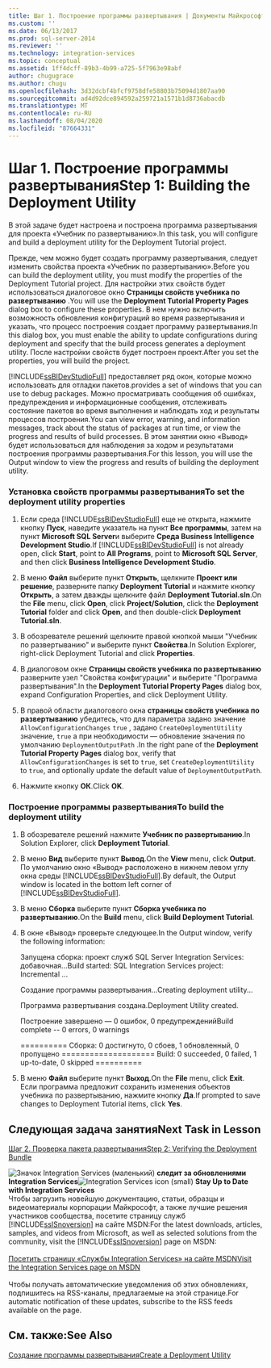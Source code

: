 ```yaml
---
title: Шаг 1. Построение программы развертывания | Документы Майкрософт
ms.custom: ''
ms.date: 06/13/2017
ms.prod: sql-server-2014
ms.reviewer: ''
ms.technology: integration-services
ms.topic: conceptual
ms.assetid: 1ff4dcff-89b3-4b99-a725-5f7963e98abf
author: chugugrace
ms.author: chugu
ms.openlocfilehash: 3d32dcbf4bfcf9758dfe58803b75094d1807aa90
ms.sourcegitcommit: ad4d92dce894592a259721a1571b1d8736abacdb
ms.translationtype: MT
ms.contentlocale: ru-RU
ms.lasthandoff: 08/04/2020
ms.locfileid: "87664331"
---
```

# <a name="step-1-building-the-deployment-utility"></a><span data-ttu-id="12fb4-102">Шаг 1. Построение программы развертывания</span><span class="sxs-lookup"><span data-stu-id="12fb4-102">Step 1: Building the Deployment Utility</span></span>
  <span data-ttu-id="12fb4-103">В этой задаче будет настроена и построена программа развертывания для проекта «Учебник по развертыванию».</span><span class="sxs-lookup"><span data-stu-id="12fb4-103">In this task, you will configure and build a deployment utility for the Deployment Tutorial project.</span></span>  
  
 <span data-ttu-id="12fb4-104">Прежде, чем можно будет создать программу развертывания, следует изменить свойства проекта «Учебник по развертыванию».</span><span class="sxs-lookup"><span data-stu-id="12fb4-104">Before you can build the deployment utility, you must modify the properties of the Deployment Tutorial project.</span></span> <span data-ttu-id="12fb4-105">Для настройки этих свойств будет использоваться диалоговое окно **Страницы свойств учебника по развертыванию** .</span><span class="sxs-lookup"><span data-stu-id="12fb4-105">You will use the **Deployment Tutorial Property Pages** dialog box to configure these properties.</span></span> <span data-ttu-id="12fb4-106">В нем нужно включить возможность обновления конфигураций во время развертывания и указать, что процесс построения создает программу развертывания.</span><span class="sxs-lookup"><span data-stu-id="12fb4-106">In this dialog box, you must enable the ability to update configurations during deployment and specify that the build process generates a deployment utility.</span></span> <span data-ttu-id="12fb4-107">После настройки свойств будет построен проект.</span><span class="sxs-lookup"><span data-stu-id="12fb4-107">After you set the properties, you will build the project.</span></span>  
  
 [!INCLUDE[ssBIDevStudioFull](../includes/ssbidevstudiofull-md.md)] <span data-ttu-id="12fb4-108">предоставляет ряд окон, которые можно использовать для отладки пакетов.</span><span class="sxs-lookup"><span data-stu-id="12fb4-108">provides a set of windows that you can use to debug packages.</span></span> <span data-ttu-id="12fb4-109">Можно просматривать сообщения об ошибках, предупреждения и информационные сообщения, отслеживать состояние пакетов во время выполнения и наблюдать ход и результаты процессов построения.</span><span class="sxs-lookup"><span data-stu-id="12fb4-109">You can view error, warning, and information messages, track about the status of packages at run time, or view the progress and results of build processes.</span></span> <span data-ttu-id="12fb4-110">В этом занятии окно «Вывод» будет использоваться для наблюдения за ходом и результатами построения программы развертывания.</span><span class="sxs-lookup"><span data-stu-id="12fb4-110">For this lesson, you will use the Output window to view the progress and results of building the deployment utility.</span></span>  
  
### <a name="to-set-the-deployment-utility-properties"></a><span data-ttu-id="12fb4-111">Установка свойств программы развертывания</span><span class="sxs-lookup"><span data-stu-id="12fb4-111">To set the deployment utility properties</span></span>  
  
1.  <span data-ttu-id="12fb4-112">Если среда [!INCLUDE[ssBIDevStudioFull](../includes/ssbidevstudiofull-md.md)] еще не открыта, нажмите кнопку **Пуск**, наведите указатель на пункт **Все программы**, затем на пункт **Microsoft SQL Server**и выберите **Среда Business Intelligence Development Studio**.</span><span class="sxs-lookup"><span data-stu-id="12fb4-112">If [!INCLUDE[ssBIDevStudioFull](../includes/ssbidevstudiofull-md.md)] is not already open, click **Start**, point to **All Programs**, point to **Microsoft SQL Server**, and then click **Business Intelligence Development Studio**.</span></span>  
  
2.  <span data-ttu-id="12fb4-113">В меню **Файл** выберите пункт **Открыть**, щелкните **Проект или решение**, разверните папку **Deployment Tutorial** и нажмите кнопку **Открыть**, а затем дважды щелкните файл **Deployment Tutorial.sln**.</span><span class="sxs-lookup"><span data-stu-id="12fb4-113">On the **File** menu, click **Open**, click **Project/Solution**, click the **Deployment Tutorial** folder and click **Open**, and then double-click **Deployment Tutorial.sln**.</span></span>  
  
3.  <span data-ttu-id="12fb4-114">В обозревателе решений щелкните правой кнопкой мыши "Учебник по развертыванию" и выберите пункт **Свойства**.</span><span class="sxs-lookup"><span data-stu-id="12fb4-114">In Solution Explorer, right-click Deployment Tutorial and click **Properties**.</span></span>  
  
4.  <span data-ttu-id="12fb4-115">В диалоговом окне **Страницы свойств учебника по развертыванию** разверните узел "Свойства конфигурации" и выберите "Программа развертывания".</span><span class="sxs-lookup"><span data-stu-id="12fb4-115">In the **Deployment Tutorial Property Pages** dialog box, expand Configuration Properties, and click Deployment Utility.</span></span>  
  
5.  <span data-ttu-id="12fb4-116">В правой области диалогового окна **страницы свойств учебника по развертыванию** убедитесь, что для параметра задано значение `AllowConfigurationChanges` `true` , задано `CreateDeploymentUtility` значение, `true` а при необходимости — обновление значения по умолчанию `DeploymentOutputPath` .</span><span class="sxs-lookup"><span data-stu-id="12fb4-116">In the right pane of the **Deployment Tutorial Property Pages** dialog box, verify that `AllowConfigurationChanges` is set to `true`, set `CreateDeploymentUtility` to `true`, and optionally update the default value of `DeploymentOutputPath`.</span></span>  
  
6.  <span data-ttu-id="12fb4-117">Нажмите кнопку **ОК**.</span><span class="sxs-lookup"><span data-stu-id="12fb4-117">Click **OK**.</span></span>  
  
### <a name="to-build-the-deployment-utility"></a><span data-ttu-id="12fb4-118">Построение программы развертывания</span><span class="sxs-lookup"><span data-stu-id="12fb4-118">To build the deployment utility</span></span>  
  
1.  <span data-ttu-id="12fb4-119">В обозревателе решений нажмите **Учебник по развертыванию**.</span><span class="sxs-lookup"><span data-stu-id="12fb4-119">In Solution Explorer, click **Deployment Tutorial**.</span></span>  
  
2.  <span data-ttu-id="12fb4-120">В меню **Вид** выберите пункт **Вывод**.</span><span class="sxs-lookup"><span data-stu-id="12fb4-120">On the **View** menu, click **Output**.</span></span> <span data-ttu-id="12fb4-121">По умолчанию окно «Вывод» расположено в нижнем левом углу окна среды [!INCLUDE[ssBIDevStudioFull](../includes/ssbidevstudiofull-md.md)].</span><span class="sxs-lookup"><span data-stu-id="12fb4-121">By default, the Output window is located in the bottom left corner of [!INCLUDE[ssBIDevStudioFull](../includes/ssbidevstudiofull-md.md)].</span></span>  
  
3.  <span data-ttu-id="12fb4-122">В меню **Сборка** выберите пункт **Сборка учебника по развертыванию**.</span><span class="sxs-lookup"><span data-stu-id="12fb4-122">On the **Build** menu, click **Build Deployment Tutorial**.</span></span>  
  
4.  <span data-ttu-id="12fb4-123">В окне «Вывод» проверьте следующее.</span><span class="sxs-lookup"><span data-stu-id="12fb4-123">In the Output window, verify the following information:</span></span>  
  
     <span data-ttu-id="12fb4-124">Запущена сборка: проект служб SQL Server Integration Services: добавочная...</span><span class="sxs-lookup"><span data-stu-id="12fb4-124">Build started: SQL Integration Services project: Incremental ...</span></span>  
  
     <span data-ttu-id="12fb4-125">Создание программы развертывания...</span><span class="sxs-lookup"><span data-stu-id="12fb4-125">Creating deployment utility...</span></span>  
  
     <span data-ttu-id="12fb4-126">Программа развертывания создана.</span><span class="sxs-lookup"><span data-stu-id="12fb4-126">Deployment Utility created.</span></span>  
  
     <span data-ttu-id="12fb4-127">Построение завершено — 0 ошибок, 0 предупреждений</span><span class="sxs-lookup"><span data-stu-id="12fb4-127">Build complete -- 0 errors, 0 warnings</span></span>  
  
     <span data-ttu-id="12fb4-128">========== Сборка: 0 достигнуто, 0 сбоев, 1 обновленный, 0 пропущено ==========</span><span class="sxs-lookup"><span data-stu-id="12fb4-128">========== Build: 0 succeeded, 0 failed, 1 up-to-date, 0 skipped ==========</span></span>  
  
5.  <span data-ttu-id="12fb4-129">В меню **Файл** выберите пункт **Выход**.</span><span class="sxs-lookup"><span data-stu-id="12fb4-129">On the **File** menu, click **Exit**.</span></span> <span data-ttu-id="12fb4-130">Если программа предложит сохранить изменения объектов учебника по развертыванию, нажмите кнопку **Да**.</span><span class="sxs-lookup"><span data-stu-id="12fb4-130">If prompted to save changes to Deployment Tutorial items, click **Yes**.</span></span>  
  
## <a name="next-task-in-lesson"></a><span data-ttu-id="12fb4-131">Следующая задача занятия</span><span class="sxs-lookup"><span data-stu-id="12fb4-131">Next Task in Lesson</span></span>  
 [<span data-ttu-id="12fb4-132">Шаг 2. Проверка пакета развертывания</span><span class="sxs-lookup"><span data-stu-id="12fb4-132">Step 2: Verifying the Deployment Bundle</span></span>](../integration-services/lesson-2-2-verifying-the-deployment-bundle.md)  
  
<span data-ttu-id="12fb4-133">![Значок Integration Services (маленький)](media/dts-16.gif "Значок служб Integration Services (маленький)")  **следит за обновлениями Integration Services**</span><span class="sxs-lookup"><span data-stu-id="12fb4-133">![Integration Services icon (small)](media/dts-16.gif "Integration Services icon (small)")  **Stay Up to Date with Integration Services**</span></span><br /> <span data-ttu-id="12fb4-134">Чтобы загрузить новейшую документацию, статьи, образцы и видеоматериалы корпорации Майкрософт, а также лучшие решения участников сообщества, посетите страницу служб [!INCLUDE[ssISnoversion](../includes/ssisnoversion-md.md)] на сайте MSDN:</span><span class="sxs-lookup"><span data-stu-id="12fb4-134">For the latest downloads, articles, samples, and videos from Microsoft, as well as selected solutions from the community, visit the [!INCLUDE[ssISnoversion](../includes/ssisnoversion-md.md)] page on MSDN:</span></span><br /><br /> [<span data-ttu-id="12fb4-135">Посетить страницу «Службы Integration Services» на сайте MSDN</span><span class="sxs-lookup"><span data-stu-id="12fb4-135">Visit the Integration Services page on MSDN</span></span>](https://go.microsoft.com/fwlink/?LinkId=136655)<br /><br /> <span data-ttu-id="12fb4-136">Чтобы получать автоматические уведомления об этих обновлениях, подпишитесь на RSS-каналы, предлагаемые на этой странице.</span><span class="sxs-lookup"><span data-stu-id="12fb4-136">For automatic notification of these updates, subscribe to the RSS feeds available on the page.</span></span>  
  
## <a name="see-also"></a><span data-ttu-id="12fb4-137">См. также:</span><span class="sxs-lookup"><span data-stu-id="12fb4-137">See Also</span></span>  
 [<span data-ttu-id="12fb4-138">Создание программы развертывания</span><span class="sxs-lookup"><span data-stu-id="12fb4-138">Create a Deployment Utility</span></span>](../../2014/integration-services/create-a-deployment-utility.md)  
  
  
